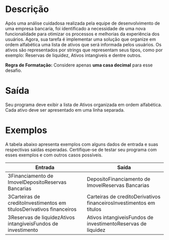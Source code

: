 # Descrição

Após uma análise cuidadosa realizada pela equipe de desenvolvimento de uma empresa bancaria, foi identificado a necessidade de uma nova funcionalidade para otimizar os processos e melhorias da experiência dos usuários. Agora, sua tarefa é implementar uma solução que organize em ordem alfabética uma lista de ativos que será informada pelos usuários. Os ativos são representados por strings que representam seus tipos, como por exemplo: Reservas de liquidez, Ativos intangiveis e dentre outros.

**Regra de Formatação:** Considere apenas **uma casa decimal** para esse desafio.

# Saída

Seu programa deve exibir a lista de Ativos organizada em ordem alfabética. Cada ativo deve ser apresentado em uma linha separada.

# Exemplos

A tabela abaixo apresenta exemplos com alguns dados de entrada e suas respectivas saídas esperadas. Certifique-se de testar seu programa com esses exemplos e com outros casos possíveis.

| Entrada | Saída |
| --- | --- |
| 3Financiamento de ImovelDepositoReservas Bancarias  | DepositoFinanciamento de ImovelReservas Bancarias |
| 3Carteiras de creditoInvestimentos em titulosDerivativos financeiros | Carteiras de creditoDerivativos financeirosInvestimentos em titulos |
| 3Reservas de liquidezAtivos intangiveisFundos de investimento | Ativos intangiveisFundos de investimentoReservas de liquidez |